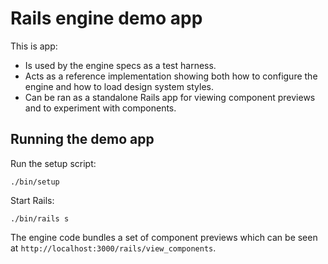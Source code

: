# Rails engine demo app

This is app:

- Is used by the engine specs as a test harness.
- Acts as a reference implementation showing both how to configure the engine and how to load design system styles.
- Can be ran as a standalone Rails app for viewing component previews and to experiment with components.

## Running the demo app

Run the setup script:

```shell
./bin/setup
```

Start Rails:

```shell
./bin/rails s
```

The engine code bundles a set of component previews which can be seen at `http://localhost:3000/rails/view_components`.
